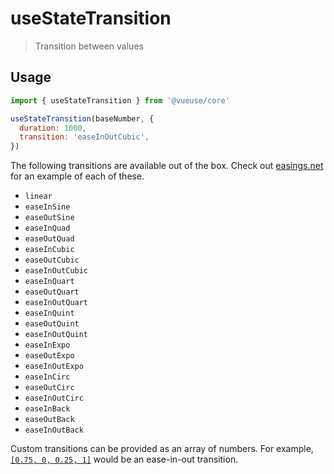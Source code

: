 # useStateTransition

> Transition between values

## Usage

```jsx
import { useStateTransition } from '@vueuse/core'

useStateTransition(baseNumber, {
  duration: 1000,
  transition: 'easeInOutCubic',
})
```

The following transitions are available out of the box. Check out [easings.net](https://easings.net/en) for an example of each of these.

- `linear`
- `easeInSine`
- `easeOutSine`
- `easeInQuad`
- `easeOutQuad`
- `easeInCubic`
- `easeOutCubic`
- `easeInOutCubic`
- `easeInQuart`
- `easeOutQuart`
- `easeInOutQuart`
- `easeInQuint`
- `easeOutQuint`
- `easeInOutQuint`
- `easeInExpo`
- `easeOutExpo`
- `easeInOutExpo`
- `easeInCirc`
- `easeOutCirc`
- `easeInOutCirc`
- `easeInBack`
- `easeOutBack`
- `easeInOutBack`

Custom transitions can be provided as an array of numbers. For example, [`[0.75, 0, 0.25, 1]`](https://cubic-bezier.com/#.75,0,.25,1) would be an ease-in-out transition.
